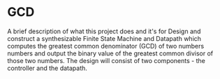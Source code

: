 
# GCD

A brief description of what this project does and  it's for Design and construct a synthesizable Finite State Machine and Datapath which computes the greatest common denominator (GCD) of two numbers numbers and output the binary value of the greatest common divisor of those two numbers.
 The design will consist of two components - the controller and the datapath. 

